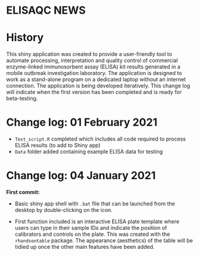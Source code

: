 ELISAQC NEWS
================


# History

This shiny application was created to provide a user-friendly tool to automate processing, interpretation and quality control of commercial enzyme-linked immunosorbent assay (ELISA) kit results generated in a mobile outbreak investigation laboratory. The application is designed to work as a stand-alone program on a dedicated laptop without an internet connection.  The application is being developed iteratively.  This change log will indicate when the first version has been completed and is ready for beta-testing. 


# Change log: 01 February 2021

- `Test_script.R` completed which includes all code required to process ELISA results (to add to Shiny app)
- `Data` folder added containing example ELISA data for testing


# Change log: 04 January 2021

**First commit:**

- Basic shiny app shell with `.bat` file that can be launched from the desktop by double-clicking on the icon.

- First function included is an interactive ELISA plate template where users can type in their sample IDs and indicate the position of calibrators and controls on the plate.  This was created with the `rhandsontable` package.  The appearance (aesthetics) of the table will be tidied up once the other main features have been added.



